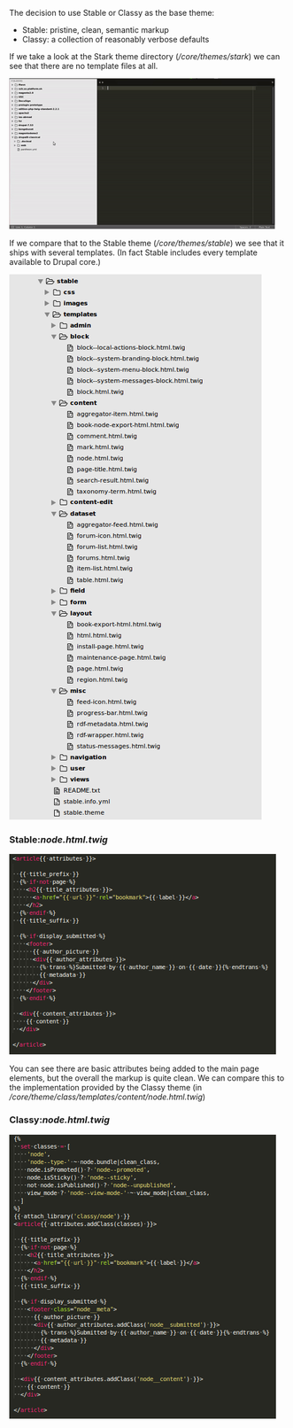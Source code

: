 The decision to use Stable or Classy as the base theme:

* Stable: pristine, clean, semantic markup
* Classy: a collection of reasonably verbose defaults

If we take a look at the Stark theme directory \(_/core/themes/stark_\) we can see that there are no template files at all.

![](/assets/stark-theme.gif)

If we compare that to the Stable theme \(_/core/themes/stable_\) we see that it ships with several templates. \(In fact Stable includes every template available to Drupal core.\)

![](/assets/stable-template.png)

### Stable:_node.html.twig_

![](/assets/node-html-php-stable.png)

You can see there are basic attributes being added to the main page elements, but the overall the markup is quite clean. We can compare this to the implementation provided by the Classy theme \(in _/core/theme/class/templates/content/node.html.twig_\)

### Classy:_node.html.twig_

![](/assets/node-html-php-classy.png)

